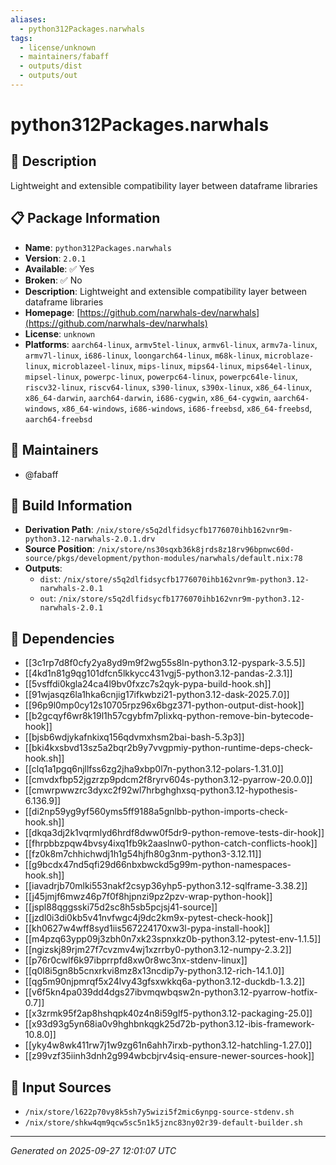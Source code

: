```yaml
---
aliases:
  - python312Packages.narwhals
tags:
  - license/unknown
  - maintainers/fabaff
  - outputs/dist
  - outputs/out
---
```


# python312Packages.narwhals

## 📝 Description

Lightweight and extensible compatibility layer between dataframe libraries

## 📋 Package Information

- **Name**: `python312Packages.narwhals`
- **Version**: `2.0.1`
- **Available**: ✅ Yes
- **Broken**: ✅ No
- **Description**: Lightweight and extensible compatibility layer between dataframe libraries
- **Homepage**: [https://github.com/narwhals-dev/narwhals](https://github.com/narwhals-dev/narwhals)
- **License**: `unknown`
- **Platforms**: `aarch64-linux`, `armv5tel-linux`, `armv6l-linux`, `armv7a-linux`, `armv7l-linux`, `i686-linux`, `loongarch64-linux`, `m68k-linux`, `microblaze-linux`, `microblazeel-linux`, `mips-linux`, `mips64-linux`, `mips64el-linux`, `mipsel-linux`, `powerpc-linux`, `powerpc64-linux`, `powerpc64le-linux`, `riscv32-linux`, `riscv64-linux`, `s390-linux`, `s390x-linux`, `x86_64-linux`, `x86_64-darwin`, `aarch64-darwin`, `i686-cygwin`, `x86_64-cygwin`, `aarch64-windows`, `x86_64-windows`, `i686-windows`, `i686-freebsd`, `x86_64-freebsd`, `aarch64-freebsd`
## 👥 Maintainers

- @fabaff


## 🔧 Build Information

- **Derivation Path**: `/nix/store/s5q2dlfidsycfb1776070ihb162vnr9m-python3.12-narwhals-2.0.1.drv`
- **Source Position**: `/nix/store/ns30sqxb36k8jrds8z18rv96bpnwc60d-source/pkgs/development/python-modules/narwhals/default.nix:78`
- **Outputs**:
  - `dist`:  `/nix/store/s5q2dlfidsycfb1776070ihb162vnr9m-python3.12-narwhals-2.0.1`
  - `out`:  `/nix/store/s5q2dlfidsycfb1776070ihb162vnr9m-python3.12-narwhals-2.0.1`

## 🔗 Dependencies

- [[3c1rp7d8f0cfy2ya8yd9m9f2wg55s8ln-python3.12-pyspark-3.5.5]]
- [[4kd1n81g9qg101dfcn5lkkycc431vgj5-python3.12-pandas-2.3.1]]
- [[5vsffdi0kgla24ca4l9bv0fxzc7s2qyk-pypa-build-hook.sh]]
- [[91wjasqz6la1hka6cnjig17ifkwbzi21-python3.12-dask-2025.7.0]]
- [[96p9l0mp0cy12s10705rpz96x6bgz371-python-output-dist-hook]]
- [[b2gcqyf6wr8k19l1h57cgybfm7plixkq-python-remove-bin-bytecode-hook]]
- [[bjsb6wdjykafnkixq156qdvmxhsm2bai-bash-5.3p3]]
- [[bki4kxsbvd13sz5a2bqr2b9y7vvgpmiy-python-runtime-deps-check-hook.sh]]
- [[clq1a1pgq6njllfss6zg2jha9xbp0l7n-python3.12-polars-1.31.0]]
- [[cmvdxfbp52jgzrzp9pdcm2f8ryrv604s-python3.12-pyarrow-20.0.0]]
- [[cmwrpwwzrc3dyxc2f92wl7hrbghghxsq-python3.12-hypothesis-6.136.9]]
- [[di2np59yg9yf560yms5ff9188a5gnlbb-python-imports-check-hook.sh]]
- [[dkqa3dj2k1vqrmlyd6hrdf8dww0f5dr9-python-remove-tests-dir-hook]]
- [[fhrpbbzpqw4bvsy4ixq1fb9k2aaslnw0-python-catch-conflicts-hook]]
- [[fz0k8m7chhichwdj1h1g54hjfh80g3nm-python3-3.12.11]]
- [[g9bcdx47nd5qfi29d66nbxbwckd5g99m-python-namespaces-hook.sh]]
- [[iavadrjb70mlki553nakf2csyp36yhp5-python3.12-sqlframe-3.38.2]]
- [[j45jmjf6mwz46p7f0f8hjpnzi9pz2pzv-wrap-python-hook]]
- [[jspl88qggsski75d2sc8h5sb5pcjsj41-source]]
- [[jzdl0i3di0kb5v41nvfwgc4j9dc2km9x-pytest-check-hook]]
- [[kh0627w4wff8syd1iis567224170xw3l-pypa-install-hook]]
- [[m4pzq63ypp09j3zbh0n7xk23spnxkz0b-python3.12-pytest-env-1.1.5]]
- [[ngizskj89rjm27f7cvzmv4wj1xzrrby0-python3.12-numpy-2.3.2]]
- [[p76r0cwlf6k97ibprrpfd8xw0r8wc3nx-stdenv-linux]]
- [[q0l8i5gn8b5cnxrkvi8mz8x13ncdip7y-python3.12-rich-14.1.0]]
- [[qg5m90njpmrqf5x24lvy43gfsxwkkq6a-python3.12-duckdb-1.3.2]]
- [[v6f5kn4pa039dd4dgs27ibvmqwbqsw2n-python3.12-pyarrow-hotfix-0.7]]
- [[x3zrmk95f2ap8hshqpk40z4n8i59glf5-python3.12-packaging-25.0]]
- [[x93d93g5yn68ia0v9hghbnkqgk25d72b-python3.12-ibis-framework-10.8.0]]
- [[yky4w8wk411rw7j1w9zg61n6ahh7irxb-python3.12-hatchling-1.27.0]]
- [[z99vzf35iinh3dnh2g994wbcbjrv4siq-ensure-newer-sources-hook]]

## 📁 Input Sources

- `/nix/store/l622p70vy8k5sh7y5wizi5f2mic6ynpg-source-stdenv.sh`
- `/nix/store/shkw4qm9qcw5sc5n1k5jznc83ny02r39-default-builder.sh`

---
*Generated on 2025-09-27 12:01:07 UTC*
